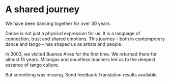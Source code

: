 # A shared journey

We have been dancing together for over 30 years.

Dance is not just a physical expression for us. It is a language of connection, trust and shared emotions. This journey – both in contemporary dance and tango – has shaped us as artists and people.

In 2003, we visited Buenos Aires for the first time. We returned there for almost 15 years. Milongas and countless teachers led us to the deepest essence of tango culture.

But something was missing.
Send feedback
Translation results available
